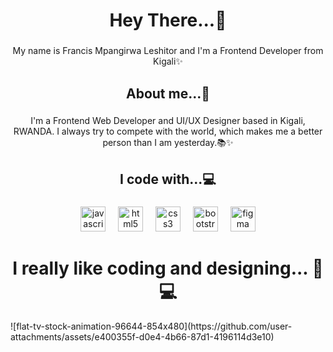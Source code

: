 <h1 align="center">Hey There...👋</h1>

###

<p align="center">My name is Francis Mpangirwa Leshitor and I'm a Frontend Developer from Kigali✨</p>

###

<h2 align="center">About me...👦</h2>

###

<p align="center">I'm a Frontend Web Developer and UI/UX Designer based in Kigali, RWANDA. I always try to compete with the world, which makes me a better person than I am yesterday.📚✨</p>

###

<h2 align="center">I code with...💻</h2>

###

<div align="center">
  <img src="https://cdn.jsdelivr.net/gh/devicons/devicon/icons/javascript/javascript-original.svg" height="40" alt="javascript logo"  />
  <img width="12" />
  <img src="https://cdn.jsdelivr.net/gh/devicons/devicon/icons/html5/html5-original.svg" height="40" alt="html5 logo"  />
  <img width="12" />
  <img src="https://cdn.jsdelivr.net/gh/devicons/devicon/icons/css3/css3-original.svg" height="40" alt="css3 logo"  />
  <img width="12" />
  <img src="https://cdn.jsdelivr.net/gh/devicons/devicon/icons/bootstrap/bootstrap-original.svg" height="40" alt="bootstrap logo"  />
  <img width="12" />
  <img src="https://cdn.jsdelivr.net/gh/devicons/devicon/icons/figma/figma-original.svg" height="40" alt="figma logo"  />
</div>
<h1 align="center">I really like coding and designing... 👋💻</h1>
![flat-tv-stock-animation-96644-854x480](https://github.com/user-attachments/assets/e400355f-d0e4-4b66-87d1-4196114d3e10)


###
